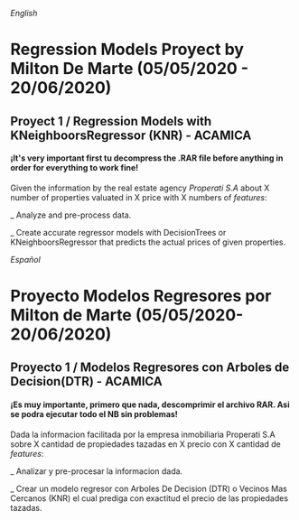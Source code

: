*English*

# Regression Models Proyect by Milton De Marte (05/05/2020 - 20/06/2020)

## Proyect 1 / Regression Models with KNeighboorsRegressor (KNR) - ACAMICA

#### ¡It's very important first tu decompress the .RAR file before anything in order for everything to work fine!

Given the information by the real estate agency *Properati S.A* about X number of properties valuated in X price with X numbers of *features*:

_ Analyze and pre-process data.

_ Create accurate regressor models with DecisionTrees or KNeighboorsRegressor that predicts the actual prices of given properties.



*Español*

# Proyecto Modelos Regresores por Milton de Marte (05/05/2020-20/06/2020)

## Proyecto 1 / Modelos Regresores con Arboles de Decision(DTR) - ACAMICA

#### ¡Es muy importante, primero que nada, descomprimir el archivo RAR. Asi se podra ejecutar todo el NB sin problemas!

Dada la informacion facilitada por la empresa inmobiliaria Properati S.A sobre X cantidad de propiedades tazadas en X precio con X cantidad de *features*:

_ Analizar y pre-procesar la informacion dada.

_ Crear un modelo regresor con Arboles De Decision  (DTR) o Vecinos Mas Cercanos (KNR) el cual prediga con exactitud el precio de las propiedades tazadas. 
